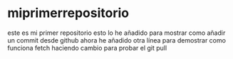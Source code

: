 # miprimerrepositorio
este es mi primer repositorio
esto lo he añadido para mostrar como añadir un commit desde github
ahora he añadido otra línea para demostrar como funciona fetch
haciendo cambio para probar el git pull
